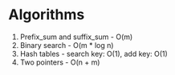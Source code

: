 # Algorithms
1) Prefix_sum and suffix_sum - O(m)
2) Binary search - O(m * log n)
3) Hash tables - search key: O(1), add key: O(1)
4) Two pointers - O(n + m)
